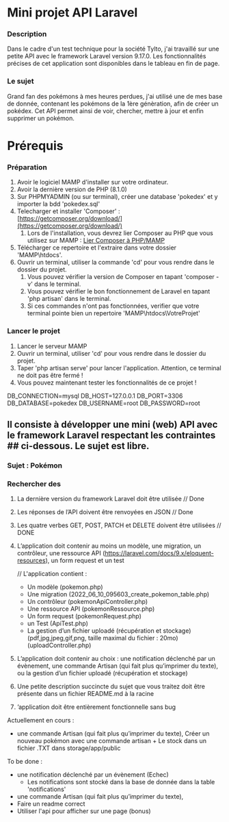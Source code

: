 # Mini projet API Laravel

### Description
Dans le cadre d'un test technique pour la société Tylto, j'ai travaillé sur une petite API avec le framework Laravel version 9.17.0. Les fonctionnalités précises de cet application sont disponibles dans le tableau en fin de page.

### Le sujet
Grand fan des pokémons à mes heures perdues, j'ai utilisé une de mes base de donnée, contenant les pokémons de la 1ère génèration, afin de créer un pokédex. Cet API permet ainsi de voir, chercher, mettre à jour et enfin supprimer un pokémon.

# Prérequis 

### Préparation
1. Avoir le logiciel MAMP d'installer sur votre ordinateur.
2. Avoir la dernière version de PHP (8.1.0)
3. Sur PHPMYADMIN (ou sur terminal), créer une database 'pokedex' et y importer la bdd 'pokedex.sql'
4. Telecharger et installer 'Composer' : [https://getcomposer.org/download/](https://getcomposer.org/download/)
   1. Lors de l'installation, vous devrez lier Composer au PHP que vous utilisez sur MAMP : [Lier Composer à PHP/MAMP](https://documentation.mamp.info/en/MAMP-PRO-Windows/How-Tos/General/SetupComposer/#:~:text=Install%20Composer&text=Click%20on%20the%20“Composer-Setup,be%20guided%20through%20the%20installation)
5. Télécharger ce repertoire et l'extraire dans votre dossier 'MAMP\htdocs'.
6. Ouvrir un terminal, utiliser la commande 'cd' pour vous rendre dans le dossier du projet.
   1. Vous pouvez vérifier la version de Composer en tapant 'composer -v' dans le terminal.
   2. Vous pouvez vérifier le bon fonctionnement de Laravel en tapant 'php artisan' dans le terminal.
   3. Si ces commandes n'ont pas fonctionnées, verifier que votre terminal pointe bien un repertoire 'MAMP\htdocs\VotreProjet'

### Lancer le projet

1. Lancer le serveur MAMP
2. Ouvrir un terminal, utiliser 'cd' pour vous rendre dans le dossier du projet.
3. Taper 'php artisan serve' pour lancer l'application. Attention, ce terminal ne doit pas être fermé !
4. Vous pouvez maintenant tester les fonctionnalités de ce projet !

   
      
  




DB_CONNECTION=mysql
DB_HOST=127.0.0.1
DB_PORT=3306
DB_DATABASE=pokedex
DB_USERNAME=root
DB_PASSWORD=root


## Il consiste à développer une mini (web) API avec le framework Laravel respectant les contraintes           ## ci-dessous. Le sujet est libre.

### Sujet : Pokémon
### Rechercher des

1. La dernière version du framework Laravel doit être utilisée
   // Done

2. Les réponses de l’API doivent être renvoyées en JSON 
   // Done

3. Les quatre verbes GET, POST, PATCH et DELETE doivent être utilisées 
   // DONE

4. L’application doit contenir au moins un modèle, une migration, un contrôleur, 
   une ressource API (https://laravel.com/docs/9.x/eloquent-resources), un form request et un test

   // L'application contient :
      - Un modèle (pokemon.php)
      - Une migration (2022_06_10_095603_create_pokemon_table.php)
      - Un contrôleur (pokemonApiController.php) 
      - Une ressource API (pokemonRessource.php)
      - Un form request (pokemonRequest.php)
      - un Test (ApiTest.php)
      - La gestion d’un fichier uploadé (récupération et stockage) (pdf,jpg,jpeg,gif,png, taille maximal du fichier : 20mo) (uploadController.php)
           
      

5. L’application doit contenir au choix : une notification déclenché par un évènement, 
   une commande Artisan (qui fait plus qu’imprimer du texte),
   ou la gestion d’un fichier uploadé (récupération et stockage)

6. Une petite description succincte du sujet que vous traitez doit être présente dans un fichier README.md 
   à la racine

7. ’application doit être entièrement fonctionnelle sans bug

Actuellement en cours :
   - une commande Artisan (qui fait plus qu’imprimer du texte),
      Créer un nouveau pokémon avec une commande artisan + Le stock dans
      un fichier .TXT dans storage/app/public
     

To be done : 

   -  une notification déclenché par un évènement (Echec)
      - Les notifications sont stocké dans la base de donnée dans la table 'notifications'
   - une commande Artisan (qui fait plus qu’imprimer du texte),
   - Faire un readme correct
   - Utiliser l'api pour afficher sur une page (bonus)
   


